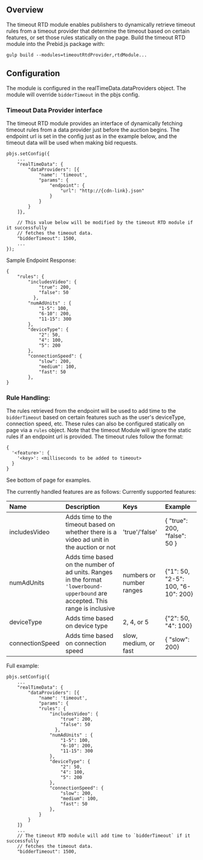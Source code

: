 ## Overview
The timeout RTD module enables publishers to dynamically retrieve 
timeout rules from a timeout provider that determine the timeout based 
on certain features, or set those rules statically on the page. 
Build the timeout RTD module into the Prebid.js package with: 
```
gulp build --modules=timeoutRtdProvider,rtdModule...
```

## Configuration
The module is configured in the realTimeData.dataProviders object. The module will override 
`bidderTimeout` in the pbjs config. 

### Timeout Data Provider interface
The timeout RTD module provides an interface of dynamically fetching timeout rules from 
a data provider just before the auction begins. The endpoint url is set in the config just as in 
the example below, and the timeout data will be used when making bid requests.
 
```
pbjs.setConfig({
    ...
    "realTimeData": {
        "dataProviders": [{
            "name": 'timeout',
            "params": {
                "endpoint": {
                    "url": "http://{cdn-link}.json"
                }
            }
        }
    ]},
    
    // This value below will be modified by the timeout RTD module if it successfully 
    // fetches the timeout data.  
    "bidderTimeout": 1500, 
    ...
});
```

Sample Endpoint Response: 
```
{
    "rules": {
        "includesVideo": {
            "true": 200,
            "false": 50
          },
        "numAdUnits" : {
            "1-5": 100,
            "6-10": 200,
            "11-15": 300
        },
        "deviceType": {
            "2": 50,
            "4": 100,
            "5": 200
        },
        "connectionSpeed": {
            "slow": 200,
            "medium": 100,
            "fast": 50
        },
}
```

### Rule Handling:
The rules retrieved from the endpoint will be used to add time to the `bidderTimeout` based on certain features such as 
the user's deviceType, connection speed, etc. These rules can also be configured statically on page via a `rules` object.
Note that the timeout Module will ignore the static rules if an endpoint url is provided. The timeout rules follow the 
format:
```
{
  '<feature>': {
    '<key>': <milliseconds to be added to timeout>
  }
}
```
See bottom of page for examples.

The currently handled features are as follows:
Currently supported features:

|Name |Description | Keys | Example
| :------------ | :------------ | :------------ |:------------ |
| includesVideo | Adds time to the timeout based on whether there is a video ad unit in the auction or not | 'true'/'false'| { "true": 200, "false": 50 } | 
| numAdUnits | Adds time based on the number of ad units. Ranges in the format `'lowerbound-upperbound` are accepted. This range is inclusive | numbers or number ranges | {"1": 50, "2-5": 100, "6-10": 200} |  
| deviceType | Adds time based on device type| 2, 4, or 5| {"2": 50, "4": 100} |
| connectionSpeed | Adds time based on connection speed | slow, medium, or fast | { "slow": 200} |


Full example:  
```
pbjs.setConfig({
    ...
    "realTimeData": {
        "dataProviders": [{
            "name": 'timeout',
            "params": {
            "rules": {
                "includesVideo": {
                    "true": 200,
                    "false": 50
                  },
                "numAdUnits" : {
                    "1-5": 100,
                    "6-10": 200,
                    "11-15": 300
                },
                "deviceType": {
                    "2": 50,
                    "4": 100,
                    "5": 200
                },
                "connectionSpeed": {
                    "slow": 200,
                    "medium": 100,
                    "fast": 50
                },
            }
        }
    ]}
    ...
    // The timeout RTD module will add time to `bidderTimeout` if it successfully 
    // fetches the timeout data.  
    "bidderTimeout": 1500, 
```
